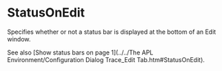 # StatusOnEdit

Specifies whether or not a status bar is displayed at the bottom of an Edit window.

See also [Show status bars on page 1](../../The APL Environment/Configuration Dialog Trace_Edit Tab.htm#StatusOnEdit).
